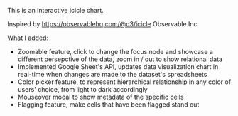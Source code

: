 This is an interactive icicle chart.

Inspired by https://observablehq.com/@d3/icicle Observable.Inc 

What I added:
  * Zoomable feature, click to change the focus node and showcase a different persepctive of the data, zoom in / out to show relational data
  * Implemented Google Sheet's API, updates data visualization chart in real-time when changes are made to the dataset's spreadsheets
  * Color picker feature, to represent hierarchical relationship in any color of users' choice, from light to dark accordingly
  * Mouseover modal to show metadata of the specific cells
  * Flagging feature, make cells that have been flagged stand out

    
